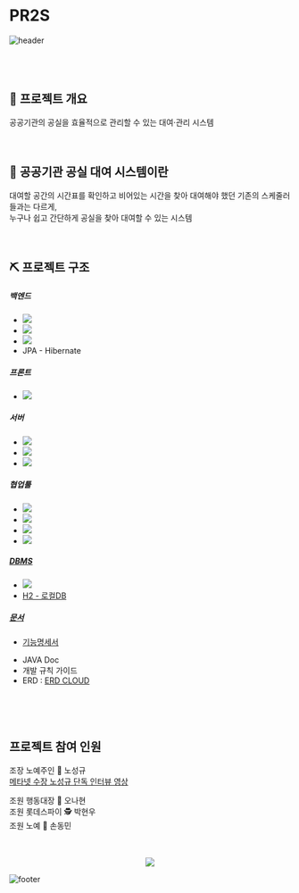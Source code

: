 # PR2S 
![header](https://capsule-render.vercel.app/api?type=waving&color=auto&height=200&section=header&text=Public%20Room%20Reserve%20System&fontColor=&fontSize=50&fontAlign=50&desc=공공기관%20공실%20대여%20시스템&descSize=25&descAlign=70&descAlignY=75)
<br>
<br>
<br>
<br>

## 📃 프로젝트 개요
공공기관의 공실을 효율적으로 관리할 수 있는 대여·관리 시스템
<br>
<br>
<br>
## 🚪 공공기관 공실 대여 시스템이란
대여할 공간의 시간표를 확인하고 비어있는 시간을 찾아 대여해야 했던 기존의 스케줄러들과는 다르게,   
누구나 쉽고 간단하게 공실을 찾아 대여할 수 있는 시스템
<br>
<br>
<br>   
## ⛏️ 프로젝트 구조
##### 백엔드
- <img src="https://img.shields.io/badge/JDK 11-007396?style=for-the-badge&logo=Jacva&logoColor=white">
- <img src="https://img.shields.io/badge/Gradle-02303A?style=for-the-badge&logo=Gradle&logoColor=white">
-  <img src="https://img.shields.io/badge/Spring Boot-6DB33F?style=for-the-badge&logo=Spring Boot&logoColor=white">
- JPA - Hibernate

##### 프론트
- <img src="https://img.shields.io/badge/ThymeLeaf-005F0F?style=for-the-badge&logo=Thymeleaf&logoColor=white">

##### 서버
- <img src="https://img.shields.io/badge/AWS EC2-FF9900?style=for-the-badge&logo=Amazon ECS&logoColor=white">
- <img src="https://img.shields.io/badge/AWS RDB-4053D6?style=for-the-badge&logo=Amazon DynamoDB&logoColor=white">
- <img src="https://img.shields.io/badge/CentOS-262577?style=for-the-badge&logo=CentOS&logoColor=white">

##### 협업툴
- <a href="https://github.com/nsnnsn12/pr2s" target="_blank"><img src="https://img.shields.io/badge/Git-F05032?style=for-the-badge&logo=Git&logoColor=white">
- <a href="" target="_blank"><img src="https://img.shields.io/badge/Google Sheets-34A853?style=for-the-badge&logo=Google Sheets&logoColor=white">
- <a href="https://www.notion.so/fad60bd617dd45ecbdd1fccccf2bfa31" target="_blank"><img src="https://img.shields.io/badge/Notion-000000?style=for-the-badge&logo=Notion&logoColor=white">
- <img src="https://img.shields.io/badge/Google Meet-00897B?style=for-the-badge&logo=Google Meet&logoColor=white">

##### DBMS
- <img src="https://img.shields.io/badge/Maria DB - 운영DB-003545?style=for-the-badge&logo=MariaDB&logoColor=white">
- H2 - 로컬DB

##### 문서
- [기능명세서][기능명세서]

[기능명세서]: 10sGIVokd4jCGOZaaMUWJflwkWZVt1JfnQHN0Qb7fANw "Google Sheet"
- JAVA Doc
- 개발 규칙 가이드
- ERD : 
[ERD CLOUD][ERD CLOUD]

[ERD CLOUD]: https://www.erdcloud.com/d/Hnit3ncEPttC8NTwB "섬세하시군요"
<br>
<br>
<br>

## 프로젝트 참여 인원 
조장 노예주인 🥕 노성규 <br>
[메타넷 수장 노성규 단독 인터뷰 영상][메타넷 수장 노성규 단독 인터뷰 영상]

[메타넷 수장 노성규 단독 인터뷰 영상]: https://www.youtube.com/watch?v=stQT26gjjbI "메타넷 일진 인터뷰 영상"

조원 행동대장 👊 오나현 <br>
조원 롯데스파이 🕵️ 박현우 <br>
조원 노예 🐴 손동민 <br>
<br>
<br>
<a href="https://hits.seeyoufarm.com"><div align=center><img src="https://hits.seeyoufarm.com/api/count/incr/badge.svg?url=https%3A%2F%2Fgithub.com%2Fnsnnsn12%2Fpr2s&count_bg=%23FF0041&title_bg=%23555555&icon=firefoxbrowser.svg&icon_color=%23FFFFFF&title=hits&edge_flat=false"/></div></a>

![footer](https://capsule-render.vercel.app/api?section=footer&color=random)
